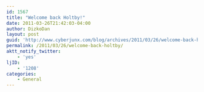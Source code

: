 ```yaml
---
id: 1567
title: "Welcome back Holtby!"
date: 2011-03-26T21:42:03-04:00
author: DizkoDan
layout: post
guid: 'http://www.cyberjunx.com/blog/archives/2011/03/26/welcome-back-holtby/'
permalink: /2011/03/26/welcome-back-holtby/
aktt_notify_twitter:
    - 'yes'
ljID:
    - '1208'
categories:
    - General
---
```


<div class="posterous_autopost"></div>